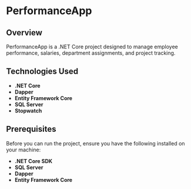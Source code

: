 # PerformanceApp

## Overview
PerformanceApp is a .NET Core project designed to manage employee performance, salaries, department assignments, and project tracking.

## Technologies Used
- **.NET Core**
- **Dapper**
- **Entity Framework Core**
- **SQL Server**
- **Stopwatch**

## Prerequisites
Before you can run the project, ensure you have the following installed on your machine:
- **.NET Core SDK** 
- **SQL Server**
- **Dapper**
- **Entity Framework Core**
  
